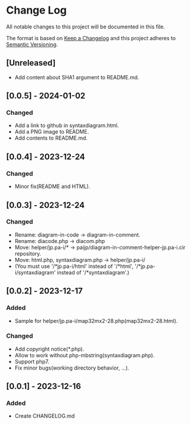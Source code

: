 # Change Log
All notable changes to this project will be documented in this file.

The format is based on [Keep a Changelog](http://keepachangelog.com/)
and this project adheres to [Semantic Versioning](http://semver.org/).

## [Unreleased]
- Add content about SHA1 argument to README.md.

## [0.0.5] - 2024-01-02
### Changed
- Add a link to github in syntaxdiagram.html.
- Add a PNG image to README.
- Add contents to README.md.

## [0.0.4] - 2023-12-24
### Changed
- Minor fix(README and HTML).

## [0.0.3] - 2023-12-24
### Changed
- Rename: diagram-in-code -> diagram-in-comment.
- Rename: diacode.php -> diacom.php
- Move: helper/jp.pa-i/* -> paijp/diagram-in-comment-helper-jp.pa-i.cir repository.
- Move: html.php, syntaxdiagram.php -> helper/jp.pa-i/
- (You must use '/*jp.pa-i/html' instead of '/*html', '/*jp.pa-i/syntaxdiagram' instead of '/*syntaxdiagram'.)

## [0.0.2] - 2023-12-17
### Added
- Sample for helper/jp.pa-i/map32mx2-28.php(map32mx2-28.html).

### Changed
- Add copyright notice(*.php).
- Allow to work without php-mbstring(syntaxdiagram.php).
- Support php7.
- Fix minor bugs(working directory behavior, ...).

## [0.0.1] - 2023-12-16
### Added 
- Create CHANGELOG.md
